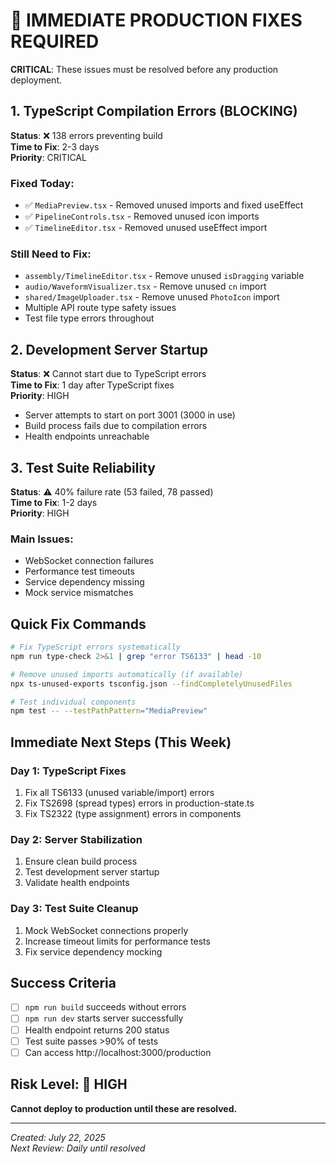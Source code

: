 # 🚨 IMMEDIATE PRODUCTION FIXES REQUIRED

**CRITICAL**: These issues must be resolved before any production deployment.

## 1. TypeScript Compilation Errors (BLOCKING)
**Status**: ❌ 138 errors preventing build  
**Time to Fix**: 2-3 days  
**Priority**: CRITICAL  

### Fixed Today:
- ✅ `MediaPreview.tsx` - Removed unused imports and fixed useEffect
- ✅ `PipelineControls.tsx` - Removed unused icon imports
- ✅ `TimelineEditor.tsx` - Removed unused useEffect import

### Still Need to Fix:
- `assembly/TimelineEditor.tsx` - Remove unused `isDragging` variable
- `audio/WaveformVisualizer.tsx` - Remove unused `cn` import
- `shared/ImageUploader.tsx` - Remove unused `PhotoIcon` import
- Multiple API route type safety issues
- Test file type errors throughout

## 2. Development Server Startup
**Status**: ❌ Cannot start due to TypeScript errors  
**Time to Fix**: 1 day after TypeScript fixes  
**Priority**: HIGH  

- Server attempts to start on port 3001 (3000 in use)
- Build process fails due to compilation errors
- Health endpoints unreachable

## 3. Test Suite Reliability
**Status**: ⚠️ 40% failure rate (53 failed, 78 passed)  
**Time to Fix**: 1-2 days  
**Priority**: HIGH  

### Main Issues:
- WebSocket connection failures
- Performance test timeouts
- Service dependency missing
- Mock service mismatches

## Quick Fix Commands

```bash
# Fix TypeScript errors systematically
npm run type-check 2>&1 | grep "error TS6133" | head -10

# Remove unused imports automatically (if available)
npx ts-unused-exports tsconfig.json --findCompletelyUnusedFiles

# Test individual components
npm test -- --testPathPattern="MediaPreview"
```

## Immediate Next Steps (This Week)

### Day 1: TypeScript Fixes
1. Fix all TS6133 (unused variable/import) errors
2. Fix TS2698 (spread types) errors in production-state.ts
3. Fix TS2322 (type assignment) errors in components

### Day 2: Server Stabilization
1. Ensure clean build process
2. Test development server startup
3. Validate health endpoints

### Day 3: Test Suite Cleanup
1. Mock WebSocket connections properly
2. Increase timeout limits for performance tests
3. Fix service dependency mocking

## Success Criteria
- [ ] `npm run build` succeeds without errors
- [ ] `npm run dev` starts server successfully  
- [ ] Health endpoint returns 200 status
- [ ] Test suite passes >90% of tests
- [ ] Can access http://localhost:3000/production

## Risk Level: 🔴 HIGH
**Cannot deploy to production until these are resolved.**

---
*Created: July 22, 2025*  
*Next Review: Daily until resolved*